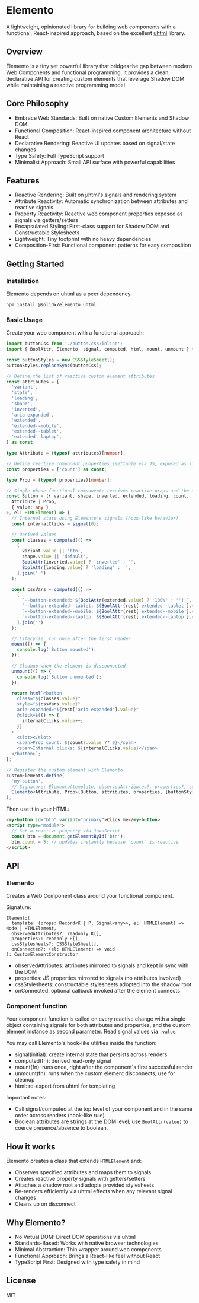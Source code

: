 # Elemento

A lightweight, opinionated library for building web components with a functional, React-inspired approach, based on the excellent [uhtml](https://github.com/WebReflection/uhtml) library.

## Overview

Elemento is a tiny yet powerful library that bridges the gap between modern Web Components and functional programming. It provides a clean, declarative API for creating custom elements that leverage Shadow DOM while maintaining a reactive programming model.

## Core Philosophy

- Embrace Web Standards: Built on native Custom Elements and Shadow DOM
- Functional Composition: React-inspired component architecture without React
- Declarative Rendering: Reactive UI updates based on signal/state changes
- Type Safety: Full TypeScript support
- Minimalist Approach: Small API surface with powerful capabilities

## Features

- Reactive Rendering: Built on µhtml's signals and rendering system
- Attribute Reactivity: Automatic synchronization between attributes and reactive signals
- Property Reactivity: Reactive web component properties exposed as signals via getters/setters
- Encapsulated Styling: First-class support for Shadow DOM and Constructable Stylesheets
- Lightweight: Tiny footprint with no heavy dependencies
- Composition-First: Functional component patterns for easy composition

## Getting Started

### Installation

Elemento depends on uhtml as a peer dependency.

```sh
npm install @solidx/elemento uhtml
```

### Basic Usage

Create your web component with a functional approach:

```ts
import buttonCss from './button.css?inline';
import { BoolAttr, Elemento, signal, computed, html, mount, unmount } from '@solidx/elemento';

const buttonStyles = new CSSStyleSheet();
buttonStyles.replaceSync(buttonCss);

// Define the list of reactive custom element attributes
const attributes = [
  'variant',
  'state',
  'loading',
  'shape',
  'inverted',
  'aria-expanded',
  'extended',
  'extended--mobile',
  'extended--tablet',
  'extended--laptop',
] as const;

type Attribute = (typeof attributes)[number];

// Define reactive component properties (settable via JS, exposed as signals)
const properties = ['count'] as const;

type Prop = (typeof properties)[number];

// Single-phase functional component: receives reactive props and the element
const Button = ({ variant, shape, inverted, extended, loading, count, ...rest }: Record<
  Attribute | Prop,
  { value: any }
>, el: HTMLElement) => {
  // Internal state using Elemento's signals (hook-like behavior)
  const internalClicks = signal(0);

  // Derived values
  const classes = computed(() =>
    [
      variant.value || 'btn',
      shape.value || 'default',
      BoolAttr(inverted.value) ? 'inverted' : '',
      BoolAttr(loading.value) ? 'loading' : '',
    ].join(' ')
  );

  const cssVars = computed(() =>
    [
      `--button-extended: ${BoolAttr(extended.value) ? '100%' : ''};`,
      `--button-extended--tablet: ${BoolAttr(rest['extended--tablet'].value) ? '100%' : ''};`,
      `--button-extended--mobile: ${BoolAttr(rest['extended--mobile'].value) ? '100%' : ''};`,
      `--button-extended--laptop: ${BoolAttr(rest['extended--laptop'].value) ? '100%' : ''};`,
    ].join('')
  );

  // Lifecycle: run once after the first render
  mount(() => {
    console.log('Button mounted');
  });

  // Cleanup when the element is disconnected
  unmount(() => {
    console.log('Button unmounted');
  });

  return html`<button
    class="${classes.value}"
    style="${cssVars.value}"
    aria-expanded="${rest['aria-expanded'].value}"
    @click=${() => {
      internalClicks.value++;
    }}
  >
    <slot></slot>
    <span>Prop count: ${count?.value ?? 0}</span>
    <span>Internal clicks: ${internalClicks.value}</span>
  </button>`;
};

// Register the custom element with Elemento
customElements.define(
  'my-button',
  // Signature: Elemento(template, observedAttributes?, properties?, cssStylesheets?, onConnected?)
  Elemento<Attribute, Prop>(Button, attributes, properties, [buttonStyles])
);
```

Then use it in your HTML:

```html
<my-button id="btn" variant="primary">Click me</my-button>
<script type="module">
  // Set a reactive property via JavaScript
  const btn = document.getElementById('btn');
  btn.count = 5; // updates instantly because `count` is reactive
</script>
```

## API

### Elemento

Creates a Web Component class around your functional component.

Signature:

```
Elemento(
  template: (props: Record<K | P, Signal<any>>, el: HTMLElement) => Node | HTMLElement,
  observedAttributes?: readonly K[],
  properties?: readonly P[],
  cssStylesheets?: CSSStyleSheet[],
  onConnected?: (el: HTMLElement) => void
): CustomElementConstructor
```

- observedAttributes: attributes mirrored to signals and kept in sync with the DOM
- properties: JS properties mirrored to signals (no attributes involved)
- cssStylesheets: constructable stylesheets adopted into the shadow root
- onConnected: optional callback invoked after the element connects

### Component function

Your component function is called on every reactive change with a single object containing signals for both attributes and properties, and the custom element instance as second parameter. Read signal values via `.value`.

You may call Elemento's hook-like utilities inside the function:

- signal(initial): create internal state that persists across renders
- computed(fn): derived read-only signal
- mount(fn): runs once, right after the component's first successful render
- unmount(fn): runs when the custom element disconnects; use for cleanup
- html: re-export from uhtml for templating

Important notes:

- Call signal/computed at the top level of your component and in the same order across renders (hook-like rule).
- Boolean attributes are strings at the DOM level; use `BoolAttr(value)` to coerce presence/absence to boolean.

## How it works

Elemento creates a class that extends `HTMLElement` and:

- Observes specified attributes and maps them to signals
- Creates reactive property signals with getters/setters
- Attaches a shadow root and adopts provided stylesheets
- Re-renders efficiently via uhtml effects when any relevant signal changes
- Cleans up on disconnect

## Why Elemento?

- No Virtual DOM: Direct DOM operations via uhtml
- Standards-Based: Works with native browser technologies
- Minimal Abstraction: Thin wrapper around web components
- Functional Approach: Brings a React-like feel without React
- TypeScript First: Designed with type safety in mind

## License

MIT
